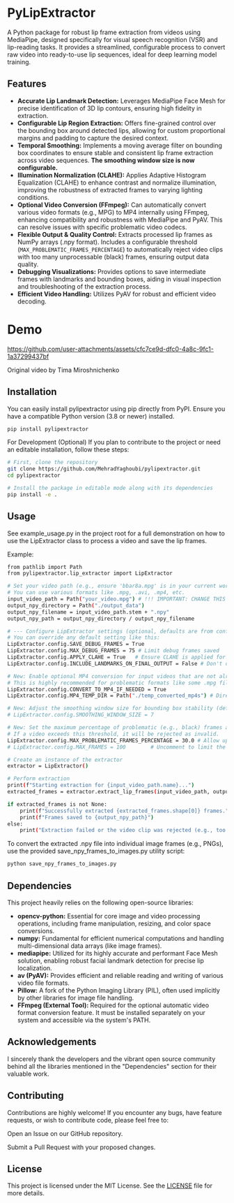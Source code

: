 # PyLipExtractor

A Python package for robust lip frame extraction from videos using MediaPipe, designed specifically for visual speech recognition (VSR) and lip-reading tasks. It provides a streamlined, configurable process to convert raw video into ready-to-use lip sequences, ideal for deep learning model training.

## Features

* **Accurate Lip Landmark Detection:** Leverages MediaPipe Face Mesh for precise identification of 3D lip contours, ensuring high fidelity in extraction.
* **Configurable Lip Region Extraction:** Offers fine-grained control over the bounding box around detected lips, allowing for custom proportional margins and padding to capture the desired context.
* **Temporal Smoothing:** Implements a moving average filter on bounding box coordinates to ensure stable and consistent lip frame extraction across video sequences. **The smoothing window size is now configurable.**
* **Illumination Normalization (CLAHE):** Applies Adaptive Histogram Equalization (CLAHE) to enhance contrast and normalize illumination, improving the robustness of extracted frames to varying lighting conditions.
* **Optional Video Conversion (FFmpeg):** Can automatically convert various video formats (e.g., MPG) to MP4 internally using FFmpeg, enhancing compatibility and robustness with MediaPipe and PyAV. This can resolve issues with specific problematic video codecs.
* **Flexible Output & Quality Control:** Extracts processed lip frames as NumPy arrays (.npy format). Includes a configurable threshold (`MAX_PROBLEMATIC_FRAMES_PERCENTAGE`) to automatically reject video clips with too many unprocessable (black) frames, ensuring output data quality.
* **Debugging Visualizations:** Provides options to save intermediate frames with landmarks and bounding boxes, aiding in visual inspection and troubleshooting of the extraction process.
* **Efficient Video Handling:** Utilizes PyAV for robust and efficient video decoding.

# Demo
https://github.com/user-attachments/assets/cfc7ce9d-dfc0-4a8c-9fc1-1a37299437bf

Original video by Tima Miroshnichenko

## Installation

You can easily install pylipextractor using pip directly from PyPI. Ensure you have a compatible Python version (3.8 or newer) installed.

```bash
pip install pylipextractor
```
For Development (Optional)
If you plan to contribute to the project or need an editable installation, follow these steps:

```bash
# First, clone the repository
git clone https://github.com/MehradYaghoubi/pylipextractor.git
cd pylipextractor

# Install the package in editable mode along with its dependencies
pip install -e .
```

## Usage
See example_usage.py in the project root for a full demonstration on how to use the LipExtractor class to process a video and save the lip frames.

Example:
```bash
from pathlib import Path
from pylipextractor.lip_extractor import LipExtractor

# Set your video path (e.g., ensure 'bbar8a.mpg' is in your current working directory or adjust path)
# You can use various formats like .mpg, .avi, .mp4, etc.
input_video_path = Path("your_video.mpg") # !!! IMPORTANT: CHANGE THIS TO YOUR VIDEO FILE NAME !!!
output_npy_directory = Path("./output_data")
output_npy_filename = input_video_path.stem + ".npy"
output_npy_path = output_npy_directory / output_npy_filename

# --- Configure LipExtractor settings (optional, defaults are from config.py) ---
# You can override any default setting like this:
LipExtractor.config.SAVE_DEBUG_FRAMES = True
LipExtractor.config.MAX_DEBUG_FRAMES = 75 # Limit debug frames saved
LipExtractor.config.APPLY_CLAHE = True   # Ensure CLAHE is applied for contrast
LipExtractor.config.INCLUDE_LANDMARKS_ON_FINAL_OUTPUT = False # Don't draw landmarks on final output

# New: Enable optional MP4 conversion for input videos that are not already MP4.
# This is highly recommended for problematic formats like some .mpg files.
LipExtractor.config.CONVERT_TO_MP4_IF_NEEDED = True
LipExtractor.config.MP4_TEMP_DIR = Path("./temp_converted_mp4s") # Directory for temporary converted files

# New: Adjust the smoothing window size for bounding box stability (default is 5)
# LipExtractor.config.SMOOTHING_WINDOW_SIZE = 7

# New: Set the maximum percentage of problematic (e.g., black) frames allowed.
# If a video exceeds this threshold, it will be rejected as invalid.
LipExtractor.config.MAX_PROBLEMATIC_FRAMES_PERCENTAGE = 30.0 # Allow up to 30% problematic frames
# LipExtractor.config.MAX_FRAMES = 100        # Uncomment to limit the total number of frames processed

# Create an instance of the extractor
extractor = LipExtractor()

# Perform extraction
print(f"Starting extraction for {input_video_path.name}...")
extracted_frames = extractor.extract_lip_frames(input_video_path, output_npy_path=output_npy_path)

if extracted_frames is not None:
    print(f"Successfully extracted {extracted_frames.shape[0]} frames.")
    print(f"Frames saved to {output_npy_path}")
else:
    print("Extraction failed or the video clip was rejected (e.g., too many invalid frames or no faces detected).")

```

To convert the extracted .npy file into individual image frames (e.g., PNGs), use the provided save_npy_frames_to_images.py utility script:
```bash
python save_npy_frames_to_images.py
```

## Dependencies

This project heavily relies on the following open-source libraries:

* **opencv-python:** Essential for core image and video processing operations, including frame manipulation, resizing, and color space conversions.
* **numpy:** Fundamental for efficient numerical computations and handling multi-dimensional data arrays (like image frames).
* **mediapipe:** Utilized for its highly accurate and performant Face Mesh solution, enabling robust facial landmark detection for precise lip localization.
* **av (PyAV):** Provides efficient and reliable reading and writing of various video file formats.
* **Pillow:** A fork of the Python Imaging Library (PIL), often used implicitly by other libraries for image file handling.
* **FFmpeg (External Tool):** Required for the optional automatic video format conversion feature. It must be installed separately on your system and accessible via the system's PATH.

## Acknowledgements
I sincerely thank the developers and the vibrant open source community behind all the libraries mentioned in the "Dependencies" section for their valuable work.

## Contributing
Contributions are highly welcome! If you encounter any bugs, have feature requests, or wish to contribute code, please feel free to:

Open an Issue on our GitHub repository.

Submit a Pull Request with your proposed changes.

## License
This project is licensed under the MIT License. See the [LICENSE](https://github.com/MehradYaghoubi/pylipextractor/blob/main/LICENSE) file for more details.

